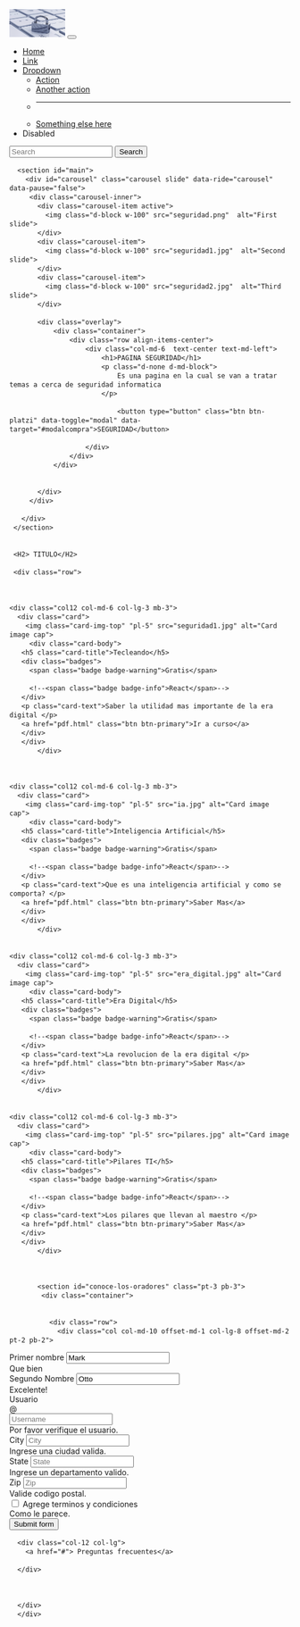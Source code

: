 <head>
    <link href="https://cdn.jsdelivr.net/npm/bootstrap@5.3.0-alpha1/dist/css/bootstrap.min.css" rel="stylesheet" integrity="sha384-GLhlTQ8iRABdZLl6O3oVMWSktQOp6b7In1Zl3/Jr59b6EGGoI1aFkw7cmDA6j6gD" crossorigin="anonymous">
    <link rel="stylesheet" href="enlace.css">
</head>

<body>
    <nav class="navbar navbar-expand-lg bg-primary" data-los-theme="dark">
        <div class="container-fluid">
          <a class="navbar-brand" href=#><img src="seguridad4.png" width="100"height="50"></a>
          <button class="navbar-toggler" type="button" data-bs-toggle="collapse" data-bs-target="#navbarSupportedContent" aria-controls="navbarSupportedContent" aria-expanded="false" aria-label="Toggle navigation">
            <span class="navbar-toggler-icon"></span>
          </button>
          <div class="collapse navbar-collapse" id="navbarSupportedContent">
            <ul class="navbar-nav me-auto mb-2 mb-lg-0">
              <li class="nav-item">
                <a class="nav-link active" aria-current="page" href="#">Home</a>
              </li>
              <li class="nav-item">
                <a class="nav-link" href="#">Link</a>
              </li>
              <li class="nav-item dropdown">
                <a class="nav-link dropdown-toggle" href="#" role="button" data-bs-toggle="dropdown" aria-expanded="false">
                  Dropdown
                </a>
                <ul class="dropdown-menu">
                  <li><a class="dropdown-item" href="#">Action</a></li>
                  <li><a class="dropdown-item" href="#">Another action</a></li>
                  <li><hr class="dropdown-divider"></li>
                  <li><a class="dropdown-item" href="#">Something else here</a></li>
                </ul>
              </li>
              <li class="nav-item">
                <a class="nav-link">Disabled</a>
              </li>
            </ul>
            <form class="d-flex" role="search">
              <input class="form-control me-2" type="search" placeholder="Search" aria-label="Search">
              <button class="btn btn-outline-success" type="submit">Search</button>
            </form>
          </div>
        </div>
      </nav>


      <section id="main">
        <div id="carousel" class="carousel slide" data-ride="carousel" data-pause="false">
         <div class="carousel-inner">
           <div class="carousel-item active">
             <img class="d-block w-100" src="seguridad.png"  alt="First slide">
           </div>
           <div class="carousel-item">
             <img class="d-block w-100" src="seguridad1.jpg"  alt="Second slide">
           </div>
           <div class="carousel-item">
             <img class="d-block w-100" src="seguridad2.jpg"  alt="Third slide">
           </div>
           
           <div class="overlay">
               <div class="container">
                   <div class="row align-items-center">
                       <div class="col-md-6  text-center text-md-left">
                           <h1>PAGINA SEGURIDAD</h1>
                           <p class="d-none d-md-block">
                               Es una pagina en la cual se van a tratar temas a cerca de seguridad informatica 
                           </p>
                        
                               <button type="button" class="btn btn-platzi" data-toggle="modal" data-target="#modalcompra">SEGURIDAD</button>
                               
                       </div>
                   </div>
               </div>
               
               
           </div>
         </div>
         
       </div>
     </section>


     <H2> TITULO</H2>

     <div class="row">
     


    <div class="col12 col-md-6 col-lg-3 mb-3">
      <div class="card">
        <img class="card-img-top" "pl-5" src="seguridad1.jpg" alt="Card image cap">
         <div class="card-body">
       <h5 class="card-title">Tecleando</h5>
       <div class="badges">
         <span class="badge badge-warning">Gratis</span>
         
         <!--<span class="badge badge-info">React</span>-->
       </div>
       <p class="card-text">Saber la utilidad mas importante de la era digital </p>
       <a href="pdf.html" class="btn btn-primary">Ir a curso</a>
       </div>
       </div>
           </div>


           
    <div class="col12 col-md-6 col-lg-3 mb-3">
      <div class="card">
        <img class="card-img-top" "pl-5" src="ia.jpg" alt="Card image cap">
         <div class="card-body">
       <h5 class="card-title">Inteligencia Artificial</h5>
       <div class="badges">
         <span class="badge badge-warning">Gratis</span>
         
         <!--<span class="badge badge-info">React</span>-->
       </div>
       <p class="card-text">Que es una inteligencia artificial y como se comporta? </p>
       <a href="pdf.html" class="btn btn-primary">Saber Mas</a>
       </div>
       </div>
           </div>

           
    <div class="col12 col-md-6 col-lg-3 mb-3">
      <div class="card">
        <img class="card-img-top" "pl-5" src="era_digital.jpg" alt="Card image cap">
         <div class="card-body">
       <h5 class="card-title">Era Digital</h5>
       <div class="badges">
         <span class="badge badge-warning">Gratis</span>
         
         <!--<span class="badge badge-info">React</span>-->
       </div>
       <p class="card-text">La revolucion de la era digital </p>
       <a href="pdf.html" class="btn btn-primary">Saber Mas</a>
       </div>
       </div>
           </div>

           
    <div class="col12 col-md-6 col-lg-3 mb-3">
      <div class="card">
        <img class="card-img-top" "pl-5" src="pilares.jpg" alt="Card image cap">
         <div class="card-body">
       <h5 class="card-title">Pilares TI</h5>
       <div class="badges">
         <span class="badge badge-warning">Gratis</span>
         
         <!--<span class="badge badge-info">React</span>-->
       </div>
       <p class="card-text">Los pilares que llevan al maestro </p>
       <a href="pdf.html" class="btn btn-primary">Saber Mas</a>
       </div>
       </div>
           </div>


          
           <section id="conoce-los-oradores" class="pt-3 pb-3">
            <div class="container">


              <div class="row">
                <div class="col col-md-10 offset-md-1 col-lg-8 offset-md-2 pt-2 pb-2">
 <form>
  <div class="form-row">
    <div class col12 col-md-6 col-lg-3 mb-3=>
      <label for="validationServer01">Primer nombre</label>
      <input type="text" class="form-control is-valid" id="validationServer01" placeholder="First name" value="Mark" required>
      <div class="valid-feedback">
        Que bien
      </div>
    </div>
    <div class col12 col-md-6 col-lg-3 mb-3=>
      <label for="validationServer02">Segundo Nombre</label>
      <input type="text" class="form-control is-valid" id="validationServer02" placeholder="Last name" value="Otto" required>
      <div class="valid-feedback">
        Excelente!
      </div>
    </div>
    <div class col12 col-md-6 col-lg-3 mb-3=>
      <label for="validationServerUsername">Usuario</label>
      <div class="input-group">
        <div class="input-group-prepend">
          <span class="input-group-text" id="inputGroupPrepend3">@</span>
        </div>
        <input type="text" class="form-control is-invalid" id="validationServerUsername" placeholder="Username" aria-describedby="inputGroupPrepend3" required>
        <div class="invalid-feedback">
          Por favor verifique el usuario.
        </div>
      </div>
    </div>
  </div>
  <div class="form-row">
    <div class col12 col-md-6 col-lg-3 mb-3=>
      <label for="validationServer03">City</label>
      <input type="text" class="form-control is-invalid" id="validationServer03" placeholder="City" required>
      <div class="invalid-feedback">
        Ingrese una ciudad valida.
      </div>
    </div>
    <div class col12 col-md-6 col-lg-3 mb-3=>
      <label for="validationServer04">State</label>
      <input type="text" class="form-control is-invalid" id="validationServer04" placeholder="State" required>
      <div class="invalid-feedback">
        Ingrese un departamento valido.
      </div>
    </div>
    <div class col12 col-md-6 col-lg-3 mb-3=>
      <label for="validationServer05">Zip</label>
      <input type="text" class="form-control is-invalid" id="validationServer05" placeholder="Zip" required>
      <div class="invalid-feedback">
        Valide codigo postal.
      </div>
    </div>
  </div>
  <div class="form-group">
    <div class="form-check">
      <input class="form-check-input is-invalid" type="checkbox" value="" id="invalidCheck3" required>
      <label class="form-check-label" for="invalidCheck3">
        Agrege terminos y condiciones
      </label>
      <div class="invalid-feedback">
        Como le parece.
      </div>
    </div>
  </div>
  <button class="btn btn-primary" type="submit">Submit form</button>
  
</form>
                </div>
              </div>

</div>
</section>




<footer id="footer" class="pb-4 pt-4">
  <div class="container">
    <div class="row text-center">


      <div class="col-12 col-lg">
        <a href="#"> Preguntas frecuentes</a>
        
      </div>



      </div>
      </div>
</footer>
</body>
